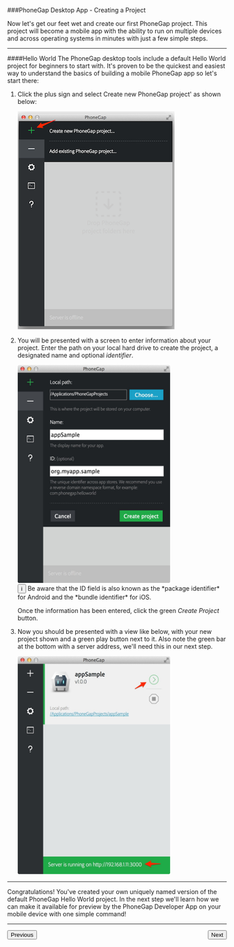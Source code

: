 <link href="../css/styles.css" rel="stylesheet">
<link href="../css/bootstrap.css" rel="stylesheet">

###PhoneGap Desktop App - Creating a Project


Now let's get our feet wet and create our first PhoneGap project. This project will become a mobile app with the ability to run on multiple devices and across operating systems in minutes with just a few simple steps.
<hr>
####Hello World
The PhoneGap desktop tools include a default Hello World project for beginners to start with. It's proven to be the quickest and easiest way to understand the basics of building a mobile PhoneGap app so let's start there:

1. Click the plus sign and select Create new PhoneGap project' as shown below:

	<img src="../images/desktop-app-plus-sm.png"/>
2. You will be presented with a screen to enter information about your project. Enter the path on your local hard drive to create the project, a designated name and optional *identifier*. 

      <img src="../images/desktop-app-create-info.jpg" width="350" height="500"/>
 
	<div class="callout callout-info"><button class="btn-info">i</button> Be aware that the ID field is also known as the *package identifier* for Android and the *bundle identifier* for iOS.</div>

	Once the information has been entered, click the green *Create Project* button.

3.  Now you should be presented with a view like below, with your new project shown and a green play button next to it. Also note the green bar at the bottom with a server address, we'll need this in our next step. 

      <img src="../images/desktop-app-create.jpg" width="350" height="500"/>

<hr>
Congratulations! You've created your own uniquely named version of the default PhoneGap Hello World project. In the next step we'll learn how we can make it available for preview by the PhoneGap Developer App on your mobile device with one simple command!
<hr>
<a href="../install/desktop-install.html"><button class="btn">Previous</button></a><a href="../run/desktop-serve.html"><button class="btn" style="float:right">Next</button></a>